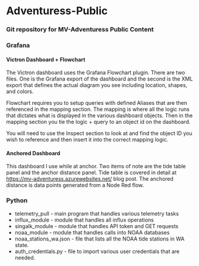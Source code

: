 # Adventuress-Public
### Git repository for MV-Adventuress Public Content

### Grafana
#### Victron Dashboard + Flowchart
The Victron dashboard uses the Grafana Flowchart plugin. There are two files. 
One is the Grafana export of the dashboard and the second is the XML export
that defines the actual diagram you see including location, shapes, and colors.

Flowchart requires you to setup queries with defined Aliases that are then
referenced in the mapping section. The mapping is where all the logic runs
that dictates what is displayed in the various dashboard objects. Then in the
mapping section you tie the logic + query to an object id on the dashboard.

You will need to use the Inspect section to look at and find the object ID you
wish to reference and then insert it into the correct mapping logic.

#### Anchored Dashboard 
This dashboard I use while at anchor. Two items of note are the tide table 
panel and the anchor distance panel. Tide table is covered in detail at 
https://mv-adventuress.azurewebsites.net/ blog post. The anchored distance
is data points generated from a Node Red flow.

### Python
* telemetry_pull - main program that handles various telemetry tasks
* influx_module - module that handles all influx operations
* singalk_module - module that handles API token and GET requests
* noaa_module - module that handles calls into NOAA databases
* noaa_stations_wa.json - file that lists all the NOAA tide stations in WA state. 
* auth_credentials.py - file to import various user credentials that are needed.
